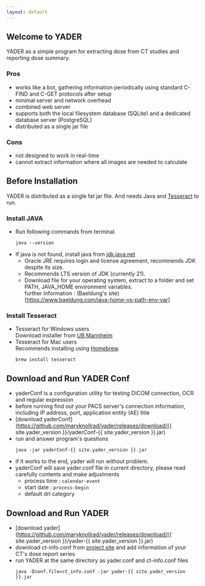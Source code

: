 ```yaml
---
layout: default
---
```


## Welcome to YADER

YADER as a simple program for extracting dose from CT studies and reporting dose summary.

### Pros
* works like a bot, gathering information periodically using standard C-FIND and C-GET protocols after setup
* minimal server and network overhead
* combined web server
* supports both the local filesystem database (SQLite) and a dedicated database server (PostgreSQL)
* distributed as a single jar file

### Cons
* not designed to work in real-time 
* cannot extract information where all images are needed to calculate

## Before Installation

YADER is distributed as a single fat jar file. And needs Java and [Tesseract](https://tesseract-ocr.github.io) to run.

### Install JAVA
* Run following commands from terminal.  
  ```
  java --version
  ```
* If java is not found, install java from [jdk.java.net](https://jdk.java.net)  
    * Oracle JRE requires login and license agreement, recommends JDK despite its size.  
    * Recommends LTS version of JDK (currently 21).  
    * Download file for your operating system, extract to a folder and set PATH, JAVA_HOME environment variables.  
      further information : (Baeldung's site)[https://www.baeldung.com/java-home-vs-path-env-var]

### Install Tesseract 
* Tesseract for Windows users  
  Download installer from [UB Mannheim](https://digi.bib.uni-mannheim.de/tesseract/)
* Tesseract for Mac users  
  Recommends installing using [Homebrew](https://brew.sh).  
  ```
  brew install tesseract
  ```

## Download and Run YADER Conf
* yaderConf is a configuration utility for testing DICOM connection, OCR and regular expression
* before running find out your PACS server's connection information, including IP address, port, application entity (AE) title
* [download yaderConf](https://github.com/maryknollrad/yader/releases/download/{{ site.yader_version }}/yaderConf-{{ site.yader_version }}.jar)
* run and answer program's questions
  ```
  java -jar yaderConf-{{ site.yader_version }}.jar
  ```
* if it works to the end, yader will run without problem.
* yaderConf will save yader.conf file in current directory, please read carefully contents and make adjustments
    * process time : `calendar-event`
    * start date : `process-begin`
    * default drl category 

## Download and Run YADER
* [download yader](https://github.com/maryknollrad/yader/releases/download/{{ site.yader_version }}/yader-{{ site.yader_version }}.jar)
* download ct-info.conf from [project site](https://github.com/maryknollrad/ct_infos) and add information of your CT's dose report series
* run YADER at the same directory as yader.conf and ct-info.conf files
  ```
  java -Dconf.file=ct_info.conf -jar yader-{{ site.yader_version }}.jar
  ```
